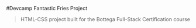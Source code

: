 #Devcamp Fantastic Fries Project
>HTML-CSS project built for the Bottega Full-Stack Certification course

